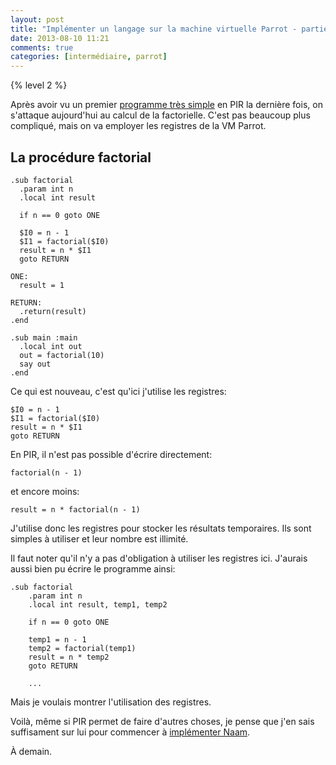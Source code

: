 ```yaml
---
layout: post
title: "Implémenter un langage sur la machine virtuelle Parrot - partie 4"
date: 2013-08-10 11:21
comments: true
categories: [intermédiaire, parrot]
---
```


{% level 2 %}

Après avoir vu un premier
[programme très simple](http://lkdjiin.github.io/blog/2013/08/03/implementer-un-langage-sur-la-machine-virtuelle-parrot-partie-3/)
en PIR la dernière fois, on s'attaque aujourd'hui au calcul de la
factorielle. C'est pas beaucoup plus compliqué, mais
on va employer les registres de la VM Parrot.

<!-- more -->

La procédure factorial
----------------------

``` gas
.sub factorial
  .param int n
  .local int result

  if n == 0 goto ONE

  $I0 = n - 1
  $I1 = factorial($I0)
  result = n * $I1
  goto RETURN

ONE:
  result = 1

RETURN:
  .return(result)
.end

.sub main :main
  .local int out
  out = factorial(10)
  say out
.end
```

Ce qui est nouveau, c'est qu'ici j'utilise les registres:

    $I0 = n - 1
    $I1 = factorial($I0)
    result = n * $I1
    goto RETURN

En PIR, il n'est pas possible d'écrire directement:

    factorial(n - 1)

et encore moins:

    result = n * factorial(n - 1)

J'utilise donc les registres pour stocker les résultats temporaires.
Ils sont simples à utiliser et leur nombre est illimité.

Il faut noter qu'il n'y a pas d'obligation à utiliser les registres ici.
J'aurais aussi bien pu écrire le programme ainsi:

``` gas
.sub factorial
    .param int n
    .local int result, temp1, temp2

    if n == 0 goto ONE

    temp1 = n - 1
    temp2 = factorial(temp1)
    result = n * temp2
    goto RETURN

    ...
```

Mais je voulais montrer l'utilisation des registres.

Voilà, même si PIR permet de faire d'autres choses, je pense que j'en sais
suffisament sur lui pour commencer à
[implémenter Naam](http://lkdjiin.github.io/blog/2013/08/01/implementer-un-langage-sur-la-machine-virtuelle-parrot-partie-1/).

À demain.

